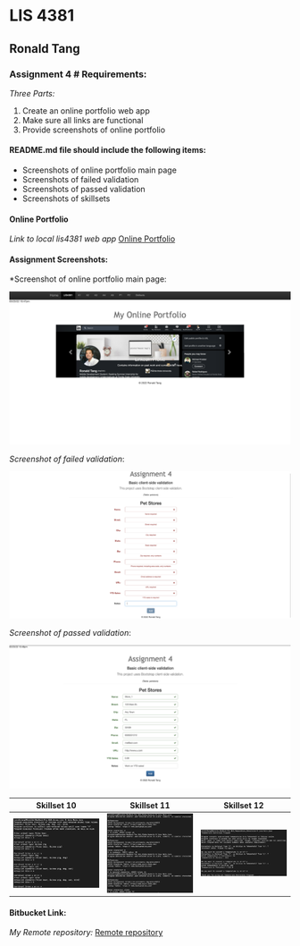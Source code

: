 # LIS 4381

## Ronald Tang

### Assignment 4 # Requirements:

*Three Parts:*

1. Create an online portfolio web app
2. Make sure all links are functional
3. Provide screenshots of online portfolio

#### README.md file should include the following items:

* Screenshots of online portfolio main page
* Screenshots of failed validation
* Screenshots of passed validation
* Screenshots of skillsets 

#### Online Portfolio
*Link to local lis4381 web app*
[Online Portfolio](http://localhost:8080/repos/lis4381/index.php "Online Portfolio")

#### Assignment Screenshots:

*Screenshot of online portfolio main page:

![Online Portfolio Screenshot](img/Online_portfolio.png)

*Screenshot of failed validation*:

![Failed Validation Screenshot](img/Failed_validation.png)

*Screenshot of passed validation*:

![Passed validation Screenshot](img/Success_validation.png)

| Skillset 10 | Skillset 11 | Skillset 12 |
| ---------- | ---------- | ----------|
| ![Screenshot of Skillset 10](img/Array_list.png) | ![Screenshot of Skillset 11](img/Alpha_numeric.png) | ![Screenshot of Skillset 12](img/Temperature_conversion.png)


#### Bitbucket Link:

*My Remote repository:*
[Remote repository](https://bitbucket.org/ronaldtang1/lis4381/ "Remote repository")

